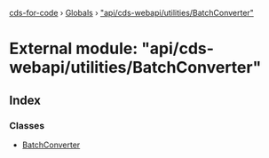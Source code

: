 [cds-for-code](../README.md) › [Globals](../globals.md) › ["api/cds-webapi/utilities/BatchConverter"](_api_cds_webapi_utilities_batchconverter_.md)

# External module: "api/cds-webapi/utilities/BatchConverter"

## Index

### Classes

* [BatchConverter](../classes/_api_cds_webapi_utilities_batchconverter_.batchconverter.md)

